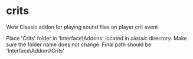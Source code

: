 # crits
Wow Classic addon for playing sound files on player crit event

Place 'Crits' folder in 'Interface\Addons' located in _classic_ directory. Make sure the folder name does not change. Final path should be 'Interface\Addons\Crits'
